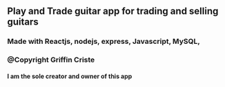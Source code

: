 ## Play and Trade guitar app for trading and selling guitars 

### Made with Reactjs, nodejs, express, Javascript, MySQL, 

### @Copyright Griffin Criste

#### I am the sole creator and owner of this app

